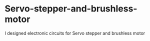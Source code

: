 # Servo-stepper-and-brushless-motor
I designed electronic circuits for Servo stepper and brushless motor 
